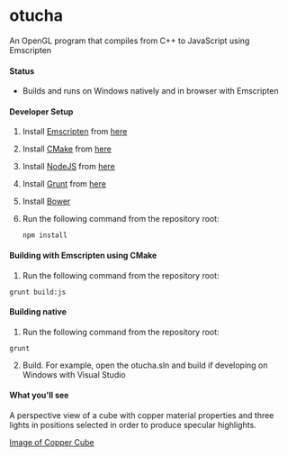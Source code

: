 # otucha
An OpenGL program that compiles from C++ to JavaScript using Emscripten

#### Status

- Builds and runs on Windows natively and in browser with Emscripten

#### Developer Setup
1. Install [Emscripten](http://kripken.github.io/emscripten-site/) from [here](http://kripken.github.io/emscripten-site/docs/getting_started/downloads.html)
2. Install [CMake](http://www.cmake.org/) from [here](http://www.cmake.org/files/v3.1/?C=M;O=D)
3. Install [NodeJS](http://nodejs.org/) from [here](http://nodejs.org/download/)
4. Install [Grunt](http://gruntjs.com/) from [here](http://gruntjs.com/getting-started)
5. Install [Bower](http://bower.io/)
6. Run the following command from the repository root:

   ```
   npm install
   ```

#### Building with Emscripten using CMake
1. Run the following command from the repository root:

  ```
  grunt build:js
  ```

#### Building native
1. Run the following command from the repository root:

  ```
  grunt
  ```
2. Build. For example, open the otucha.sln and build if developing on Windows with Visual Studio

#### What you'll see

A perspective view of a cube with copper material properties and three lights in positions selected in order to produce specular highlights.

[Image of Copper Cube](https://onedrive.live.com/embed?cid=EB3994E07F023E78&resid=EB3994E07F023E78%2142597&authkey=AAuP3j8_a2lGV1A)
